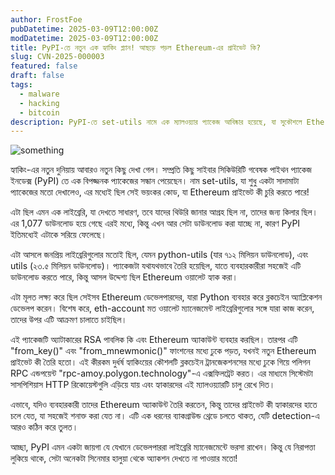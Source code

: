 ```yaml
---
author: FrostFoe
pubDatetime: 2025-03-09T12:00:00Z
modDatetime: 2025-03-09T12:00:00Z
title: PyPI-তে নতুন এক হ্যাকিং প্ল্যান! আছড়ে পড়ল Ethereum-এর প্রাইভেট কি?
slug: CVN-2025-000003
featured: false
draft: false
tags:
  - malware
  - hacking
  - bitcoin
description: PyPI-তে set-utils নামে এক ম্যালওয়্যার প্যাকেজ আবিষ্কার হয়েছে, যা সুকৌশলে Ethereum প্রাইভেট কী চুরি করতে পারে। আর সবচেয়ে চমকপ্রদ ব্যাপার হলো, প্রাইভেট কী-গুলো ব্লকচেইন ট্রানজেকশন দিয়ে চুরি হত। কেউ বুঝতেও পারত না, এইভাবে তারা নিজেই এক্সপোজড হয়ে যেত!
---
```


<img src="https://blogger.googleusercontent.com/img/b/R29vZ2xl/AVvXsEgY77x-OuhLIlxSUxscvgJhS4GvrJ1-cF8bxpqXLFX_TunxoJFH6XyqsDRSQeGlJW6_kgk_SMoMYS9imV0Ka3aB8iza6XlOeJYs734zmlqFKNAWbdzJdqE9jYfwQP8YXvBQiy5D24Edui52-9EPnlQzxeYPDEHs6rEy4WG4x97BbVsZJA6h9UO43r2zJ2mA/s728-rw-e365/PyPI-code.png" alt="something">

হ্যাকিং-এর নতুন দুনিয়ায় আবারও নতুন কিছু দেখা গেল। সম্প্রতি কিছু সাইবার সিকিউরিটি গবেষক পাইথন প্যাকেজ ইনডেক্স (PyPI) তে এক বিপজ্জনক প্যাকেজের সন্ধান পেয়েছেন। নাম set-utils, যা শুধু একটা সাদামাটা প্যাকেজের মতো দেখালেও, এর মধ্যেই ছিল সেই ভয়ংকর কোড, যা Ethereum প্রাইভেট কী চুরি করতে পারে!

এটা ছিল এমন এক লাইব্রেরি, যা দেখতে সাধারণ, তবে যাদের থিউরি জানার আগ্রহ ছিল না, তাদের জন্য কিলার ছিল। এর 1,077 ডাউনলোড হয়ে গেছে এরই মধ্যে, কিন্তু এখন আর সেটা ডাউনলোড করা যাচ্ছে না, কারণ PyPI ইতিমধ্যেই এটাকে সরিয়ে ফেলেছে।

এটা আসলে জনপ্রিয় লাইব্রেরিগুলোর মতোই ছিল, যেমন python-utils (যার ৭১২ মিলিয়ন ডাউনলোড), এবং utils (২৩.৫ মিলিয়ন ডাউনলোড)। প্যাকেজটা যথাযথভাবে তৈরি হয়েছিল, যাতে ব্যবহারকারীরা সহজেই এটি ডাউনলোড করতে পারে, কিন্তু আসল উদ্দেশ্য ছিল Ethereum ওয়ালেট হ্যাক করা।

এটা মূলত লক্ষ্য করে ছিল সেইসব Ethereum ডেভেলপারদের, যারা Python ব্যবহার করে ব্লকচেইন অ্যাপ্লিকেশন ডেভেলপ করেন। বিশেষ করে, eth-account মত ওয়ালেট ম্যানেজমেন্ট লাইব্রেরিগুলোর সঙ্গে যারা কাজ করেন, তাদের উপর এটি আক্রমণ চালাতে চাইছিল।

এই প্যাকেজটি অ্যাটাকারের RSA পাবলিক কি এবং Ethereum অ্যাকাউন্ট ব্যবহার করছিল। তারপর এটি "from_key()" এবং "from_mnewmonic()" ফাংশনের মধ্যে ঢুকে পড়ত, যখনই নতুন Ethereum প্রাইভেট কী তৈরি হতো। এই কীরকম দুর্ধর্ষ হ্যাকিংয়ের কৌশলটি ব্লকচেইন ট্রানজেকশনসের মধ্যে ঢুকে গিয়ে পলিগন RPC এন্ডপয়েন্ট "rpc-amoy.polygon.technology"-এ এক্সফিলট্রেট করত। এর মাধ্যমে সিস্টেমটা সাসপিশিয়াস HTTP রিকোয়েস্টগুলি এড়িয়ে যায় এবং হ্যাকারদের এই ম্যালওয়্যারটি চালু রেখে দিত।

এভাবে, যদিও ব্যবহারকারী তাদের Ethereum অ্যাকাউন্ট তৈরি করতেন, কিন্তু তাদের প্রাইভেট কী হ্যাকারদের হাতে চলে যেত, যা সহজেই শনাক্ত করা যেত না। এটি এক ধরনের ব্যাকগ্রাউন্ড থ্রেডে চলতে থাকত, যেটি detection-এ আরও কঠিন করে তুলত।

আচ্ছা, PyPI এমন একটা জায়গা যে যেখানে ডেভেলপাররা লাইব্রেরি ম্যানেজমেন্টে ভরসা রাখেন। কিন্তু যে নিরাপত্তা লুকিয়ে থাকে, সেটা অনেকটা সিনেমার হালুয়া থেকে অ্যাকশন দেখতে না পাওয়ার মতো!
